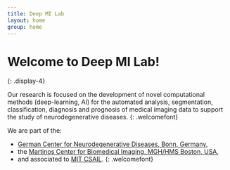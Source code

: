 ```yaml
---
title: Deep MI Lab 
layout: home
group: home
---
```


# Welcome to Deep MI Lab!
{: .display-4}

Our research is focused on the development of novel computational methods (deep-learning, AI) for the automated analysis, segmentation, classification, diagnosis and prognosis of medical imaging data to support the study of neurodegenerative diseases.
{: .welcomefont}

We are part of the:
- [German Center for Neurodegenerative Diseases, Bonn, Germany](https://www.dzne.de/en/research/research-areas/population-health-sciences/forschungsgruppen/reuter/research-areasfocus/), 
- the [Martinos Center for Biomedical Imaging, MGH/HMS Boston, USA](https://www.martinos.org/investigator/martin-reuter/), 
- and associated to [MIT CSAIL](http://reuter.mit.edu). 
{: .welcomefont}

